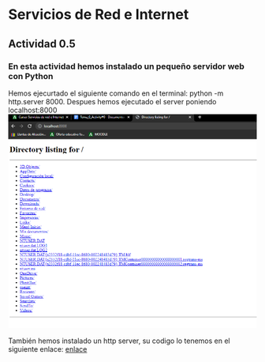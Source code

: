 # Servicios de Red e Internet




## Actividad 0.5
### En esta actividad hemos instalado un pequeño servidor web con Python

Hemos ejecurtado el siguiente comando en el terminal: python -m http.server 8000.
Despues hemos ejecutado el server poniendo localhost:8000
![server](/Tema0/pyton_server.png)

También hemos instalado un http server, su codigo lo tenemos en el siguiente enlace:
[enlace](https://github.com/python/cpython/blob/main/Lib/http/server.py)
